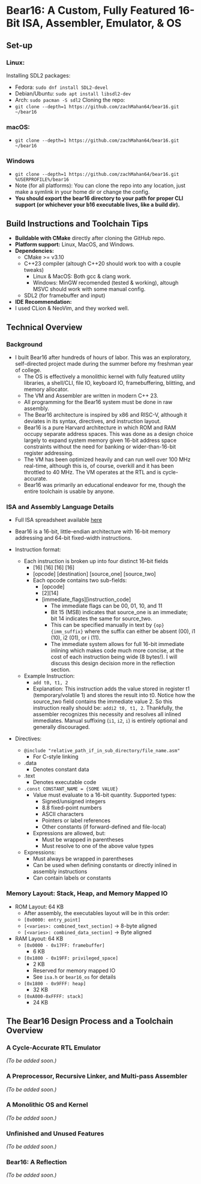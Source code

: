 # Bear16: A Custom, Fully Featured 16-Bit ISA, Assembler, Emulator, & OS
## Set-up
### Linux:
Installing SDL2 packages:
- Fedora:        `sudo dnf install SDL2-devel`
- Debian/Ubuntu: `sudo apt install libsdl2-dev`
- Arch:          `sudo pacman -S sdl2`
Cloning the repo:
- `git clone --depth=1 https://github.com/zachMahan64/bear16.git ~/bear16`
### macOS:
- `git clone --depth=1 https://github.com/zachMahan64/bear16.git ~/bear16`
### Windows
- `git clone --depth=1 https://github.com/zachMahan64/bear16.git %USERPROFILE%/bear16`
- Note (for all platforms): You can clone the repo into any location, just make a symlink in your home dir or change the config.
- **You should export the bear16 directory to your path for proper CLI support (or whichever your b16 executable lives, like a build dir).**
## Build Instructions and Toolchain Tips
- **Buildable with CMake** directly after cloning the GitHub repo.
- **Platform support:** Linux, MacOS, and Windows.
- **Dependencies:**
  - CMake >= v3.10
  - C++23 compiler (altough C++20 should work too with a couple tweaks)
     - Linux & MacOS: Both gcc & clang work.
     - Windows: MinGW recomended (tested & working), altough MSVC should work with some manual config.
  - SDL2 (for framebuffer and input)
- **IDE Recommendation:**
- I used CLion & NeoVim, and they worked well.
## Technical Overview
### Background
- I built Bear16 after hundreds of hours of labor. This was an exploratory, self-directed project made during the summer before my freshman year of college.
    - The OS is effectively a monolithic kernel with fully featured utility libraries, a shell/CLI, file IO, keyboard IO,
      framebuffering, blitting, and memory allocator.
    - The VM and Assembler are written in modern C++ 23.
    - All programming for the Bear16 system must be done in raw assembly.
    - The Bear16 architecture is inspired by x86 and RISC-V, although it deviates in its syntax, directives, and instruction layout.
    - Bear16 is a pure Harvard architecture in which ROM and RAM occupy separate address spaces. This
      was done as a design choice largely to expand system memory given 16-bit address space constraints without
      the need for banking or wider-than-16-bit register addressing.
    - The VM has been optimized heavily and can run well over 100 MHz real-time, although this is, of course, overkill and
      it has been throttled to 40 MHz. The VM operates at the RTL and is cycle-accurate.
    - Bear16 was primarily an educational endeavor for me, though the entire toolchain is usable by anyone.
### ISA and Assembly Language Details
- Full ISA spreadsheet available [here](https://docs.google.com/spreadsheets/d/1skLFHBtt_hR7RHbrW7IGVIHvV-CCc16sBRJoc0tyrCA/edit?usp=sharing)
- Bear16 is a 16-bit, little-endian architecture with 16-bit memory addressing and 64-bit fixed-width instructions.
- Instruction format:
  - Each instruction is broken up into four distinct 16-bit fields
    - [16] [16] [16] [16]
    - [opcode] [destination] [source_one] [source_two]
    - Each opcode contains two sub-fields:
      - [opcode]
      - [2][14]
      - [immediate_flags][instruction_code]
        - The immediate flags can be 00, 01, 10, and 11
        - Bit 15 (MSB) indicates that source_one is an immediate; bit 14 indicates the same for source_two.
        - This can be specified manually in text by `{op}{imm_suffix}` where the suffix can either be absent (00), i1 (10), i2 (01), or i (11).
        - The immediate system allows for full 16-bit immediate inlining which makes code much more concise, at the cost of each instruction being wide (8 bytes!). I will discuss this design decision more in the reflection section.
  - Example Instruction:
    - `add t0, t1, 2`
    - Explanation: This instruction adds the value stored in register t1 (temporary/volatile 1) and stores the result into t0. Notice how the source_two field contains the immediate value 2. So this instruction really should be: `addi2 t0, t1, 2`. Thankfully, the assembler recognizes this necessity and resolves all inlined immediates. Manual suffixing (`i1`, `i2`, `i`) is entirely optional and generally discouraged.

- Directives:
  - `@include "relative_path_if_in_sub_directory/file_name.asm"`
    - For C-style linking
  - .data
    - Denotes constant data
  - .text
    - Denotes executable code
  - `.const CONSTANT_NAME = {SOME VALUE}`
      - Value must evaluate to a 16-bit quantity. Supported types:
          - Signed/unsigned integers
          - 8.8 fixed-point numbers
          - ASCII characters
          - Pointers or label references
          - Other constants (if forward-defined and file-local)
      - Expressions are allowed, but:
          - Must be wrapped in parentheses
          - Must resolve to one of the above value types
  - Expressions:
    - Must always be wrapped in parentheses
    - Can be used when defining constants or directly inlined in assembly instructions
    - Can contain labels or constants

### Memory Layout: Stack, Heap, and Memory Mapped IO
- ROM Layout: 64 KB
    - After assembly, the executables layout will be in this order:
    - `[0x0000: entry_point]`
    - `[<varies>: combined_text_section]` → 8-byte aligned
    - `[<varies>: combined_data_section]` → Byte aligned
- RAM Layout: 64 KB
    - `[0x0000 - 0x17FF: framebuffer]`
      - 6 KB
    - `[0x1800 - 0x19FF: privileged_space]`
      - 2 KB
      - Reserved for memory mapped IO
      - See `isa.h` or `bear16_os` for details
    - `[0x1800 - 0x9FFF: heap]`
      - 32 KB
    - `[0xA000-0xFFFF: stack]`
      - 24 KB

## The Bear16 Design Process and a Toolchain Overview

### A Cycle-Accurate RTL Emulator
*(To be added soon.)*

### A Preprocessor, Recursive Linker, and Multi-pass Assembler
*(To be added soon.)*

### A Monolithic OS and Kernel
*(To be added soon.)*

### Unfinished and Unused Features
*(To be added soon.)*

### Bear16: A Reflection
*(To be added soon.)*
